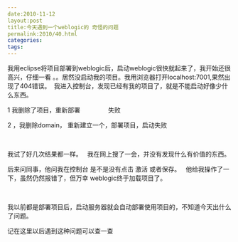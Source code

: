 ```yaml
---
date:2010-11-12
layout:post
title:今天遇到一个weblogic的 奇怪的问题
permalink:2010/40.html
categories:
tags:
---
```



<p>我用eclipse将项目部署到weblogic后，启动weblogic很快就起来了，我开始还很高兴，仔细一看 。。居然没启动我的项目。我用浏览器打开localhost:7001,果然出现了404错误。&nbsp; 我进入控制台，发现已经有我的项目了，就是不能启动好像少什么东西。</p> <p>1 我删除了项目，重新部署&nbsp;&nbsp;&nbsp;&nbsp;&nbsp;&nbsp;&nbsp;&nbsp;&nbsp;&nbsp;&nbsp;&nbsp;&nbsp;&nbsp;&nbsp; 失败</p> <p>2 ，我删除domain， 重新建立一个，部署项目，启动失败</p> <p>&nbsp;</p> <p>我试了好几次结果都一样。&nbsp;&nbsp; 我在网上搜了一会，并没有发现什么有价值的东西。</p> <p>后来问同事，他问我在控制台 是不是没有点击 激活 或者保存。&nbsp;&nbsp; 他给我操作了一下，虽然仍然报错了，但万幸 weblogic终于加载项目了。</p> <p>&nbsp;</p> <p>我以前都是部署项目后，启动服务器就会自动部署使用项目的，不知道今天出什么了问题。</p> <p>记在这里以后遇到这种问题可以查一查</p>